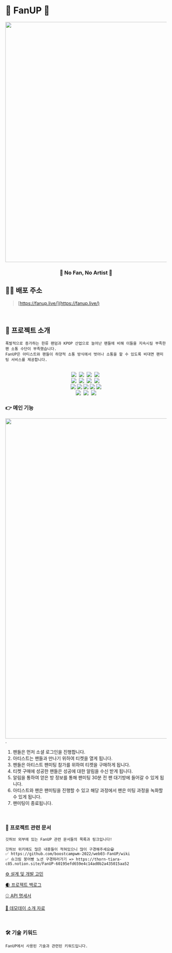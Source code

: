 # 💌 FanUP 💌

<div align="center">   
    <img src = "https://user-images.githubusercontent.com/78716842/206626024-8a6f083b-b6e1-4026-a7b6-5482597106ce.png" width = "750px">
    <h3> 💌 No Fan, No Artist 💌</h3>
</div>

## 💁‍♀️ 배포 주소

> [https://fanup.live/](https://fanup.live/)

<br/>


## 💌 프로젝트 소개
```
폭발적으로 증가하는 한류 팬덤과 KPOP 산업으로 늘어난 팬들에 비해 이들을 지속시킬 부족한 팬 소통 수단이 부족했습니다.
FanUP은 아티스트와 팬들이 하양적 소통 방식에서 벗어나 소통을 할 수 있도록 비대면 팬미팅 서비스를 제공합니다.
```

<br/>

<div align="center">
    <img src="https://img.shields.io/badge/Node-339933?style=flat-square&logo=Node.js&logoColor=white"/>&nbsp 
    <img src="https://img.shields.io/badge/TypeScript-3178C6?style=flat-square&logo=TypeScript&logoColor=white"/>&nbsp 
    <img src="https://img.shields.io/badge/WebRTC-333333?style=flat-square&logo=WebRTC&logoColor=white">&nbsp
    <img src="https://img.shields.io/badge/Socket.io-010101?style=flat-square&logo=Socket.io&logoColor=white">&nbsp
    <br>
    <img src="https://img.shields.io/badge/React-20232A?style=flat-square&logo=react&logoColor=61DAFB">&nbsp
    <img src="https://img.shields.io/badge/Redux-764ABC?style=flat-square&logo=Redux&logoColor=white">&nbsp
    <img src="https://img.shields.io/badge/styled components-DB7093?style=flat-square&logo=Styled-components&logoColor=white"/>&nbsp
    <img src="https://img.shields.io/badge/Sentry-362D59?style=flat-square&logo=Sentry&logoColor=white"/>&nbsp
    <br>
    <img src="https://img.shields.io/badge/Nest.js-E0234E?style=flat-square&logo=NestJS&logoColor=white"/>
    <img src="https://img.shields.io/badge/MySQL-4479A1?style=flat-square&logo=MySQL&logoColor=white"/>
    <img src="https://img.shields.io/badge/Redis-DC382D?style=flat-square&logo=Redis&logoColor=white"/>
    <img src="https://img.shields.io/badge/Prisma-2D3748?style=flat-square&logo=Prisma&logoColor=white"/>
    <img src="https://img.shields.io/badge/Jest-C21325?style=flat-square&logo=Jest&logoColor=white"/>
    <br>
    <img src="https://img.shields.io/badge/Nginx-009639?style=flat-square&logo=Nginx&logoColor=white">&nbsp
    <img src="https://img.shields.io/badge/Docker-2496ED?style=flat-square&logo=Docker&logoColor=white">&nbsp
    <img src="https://img.shields.io/badge/NaverCloudPlatform-03C75A?style=flat-square&logo=Naver&logoColor=white"/>
</div>

### 👉 메인 기능
<img src = "https://user-images.githubusercontent.com/78716842/205433756-3c0d1567-241d-4ecf-945a-4933cdd779e8.png" width = "1000">. 
1. 팬들은 먼저 소셜 로그인을 진행합니다.  
2. 아티스트는 팬들과 만나기 위하여 티켓을 열게 됩니다.  
3. 팬들은 아티스트 팬미팅 참가를 위하여 티켓을 구매하게 됩니다.   
4. 티켓 구매에 성공한 팬들은 성공에 대한 알림을 수신 받게 됩니다.  
5. 알림을 통하여 얻은 방 정보를 통해 팬미팅 30분 전 팬 대기방에 들어갈 수 있게 됩니다.  
6. 아티스트와 팬은 팬미팅을 진행할 수 있고 해당 과정에서 팬은 미팅 과정을 녹화할 수 있게 됩니다.  
7. 팬미팅이 종료됩니다.  
 
<br/>


### 📂 프로젝트 관련 문서

```
깃허브 외부에 있는 FanUP 관련 문서들의 목록과 링크입니다!

깃허브 위키에도 많은 내용들이 적혀있으니 많이 구경해주세요😁
✅ https://github.com/boostcampwm-2022/web03-FanUP/wiki
✅ 슈크림 붕어빵 노션 구경하러가기 => https://thorn-tiara-c85.notion.site/FanUP-60195efd659e4c14ad0b2a435015aa52
```

[⚙️ 설계 및 개발 고민](https://www.notion.so/e1069837e28f4f0cbc6d75aa19d27b96?v=eb29d65c56bf4570a97706d976c1b07a)

[🌒 프로젝트 백로그](https://www.notion.so/5d3961e68a994a579d7d24d5be08e50f?v=ac72aec7c9a44f6bb56945c2714ef95e)

[⚾️ API 명세서](https://www.notion.so/API-65bb429b46ea412a88f03ae3c7e0ab87)

[🚋 데모데이 소개 자료](https://www.notion.so/9cd9e93c572244bd8d8525770bda913c?v=7e01a116756d433eb2c75dbfeb8ccae6)  

<br/>


### 🛠 기술 키워드
```
FanUP에서 사용된 기술과 관련된 키워드입니다.
```
